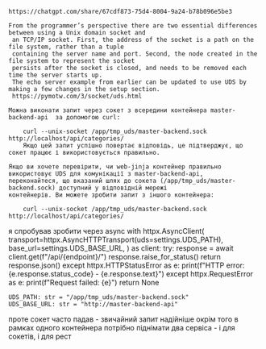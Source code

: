     https://chatgpt.com/share/67cdf873-75d4-8004-9a24-b78b096e5be3

    From the programmer’s perspective there are two essential differences between using a Unix domain socket and
     an TCP/IP socket. First, the address of the socket is a path on the file system, rather than a tuple
     containing the server name and port. Second, the node created in the file system to represent the socket
     persists after the socket is closed, and needs to be removed each time the server starts up.
     The echo server example from earlier can be updated to use UDS by making a few changes in the setup section.
     https://pymotw.com/3/socket/uds.html

    Можна виконати запит через сокет з всередини контейнера master-backend-api  за допомогою curl:

        curl --unix-socket /app/tmp_uds/master-backend.sock http://localhost/api/categories/
        Якщо цей запит успішно повертає відповідь, це підтверджує, що сокет працює і використовується правильно.

    Якщо ви хочете перевірити, чи web-jinja контейнер правильно використовує UDS для комунікації з master-backend-api,
    переконайтеся, що вказаний шлях до сокета (/app/tmp_uds/master-backend.sock) доступний у відповідній мережі
    контейнерів. Ви можете зробити запит з іншого контейнера:

        curl --unix-socket /app/tmp_uds/master-backend.sock http://localhost/api/categories/

я спробував зробити через
    async with httpx.AsyncClient(
        transport=httpx.AsyncHTTPTransport(uds=settings.UDS_PATH),
        base_url=settings.UDS_BASE_URL,
    ) as client:
        try:
            response = await client.get(f"/api/{endpoint}/")
            response.raise_for_status()
            return response.json()
        except httpx.HTTPStatusError as e:
            print(f"HTTP error: {e.response.status_code} - {e.response.text}")
        except httpx.RequestError as e:
            print(f"Request failed: {e}")
        return None


    UDS_PATH: str = "/app/tmp_uds/master-backend.sock"
    UDS_BASE_URL: str = "http://master-backend-api"

проте сокет часто падав - звичайний запит надійніше
окрім того в рамках одного контейнера потрібно піднімати два сервіса - і для сокетів, і для рест
